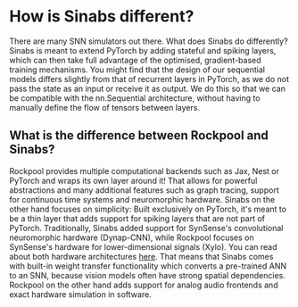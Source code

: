 How is Sinabs different?
========================

There are many SNN simulators out there. What does Sinabs do differently? Sinabs is meant to extend PyTorch by adding stateful and spiking layers, which can then take full advantage of the optimised, gradient-based training mechanisms. You might find that the design of our sequential models differs slightly from that of recurrent layers in PyTorch, as we do not pass the state as an input or receive it as output. We do this so that we can be compatible with the nn.Sequential architecture, without having to manually define the flow of tensors between layers. 

What is the difference between Rockpool and Sinabs?
---------------------------------------------------
Rockpool provides multiple computational backends such as Jax, Nest or PyTorch and wraps its own layer around it! That allows for powerful abstractions and many additional features such as graph tracing, support for continuous time systems and neuromorphic hardware. Sinabs on the other hand focuses on simplicity: Built exclusively on PyTorch, it's meant to be a thin layer that adds support for spiking layers that are not part of PyTorch. Traditionally, Sinabs added support for SynSense's convolutional neuromorphic hardware (Dynap-CNN), while Rockpool focuses on SynSense's hardware for lower-dimensional signals (Xylo). You can read about both hardware architectures [here](https://www.synsense-neuromorphic.com/technology). That means that Sinabs comes with built-in weight transfer functionality which converts a pre-trained ANN to an SNN, because vision models often have strong spatial dependencies. Rockpool on the other hand adds support for analog audio frontends and exact hardware simulation in software. 
